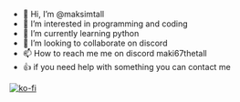 - 👋 Hi, I’m @maksimtall
- 👀 I’m interested in programming and coding
- 🌱 I’m currently learning python
- 💞️ I’m looking to collaborate on discord
- 📫 How to reach me me on discord maki67thetall
- 👍 if you need help with something you can contact me


[![ko-fi](https://ko-fi.com/img/githubbutton_sm.svg)](https://ko-fi.com/L4L5168PUD)
<!---
maksimtall/maksimtall is a ✨ special ✨ repository because its `README.md` (this file) appears on your GitHub profile.
You can click the Preview link to take a look at your changes.
--->
